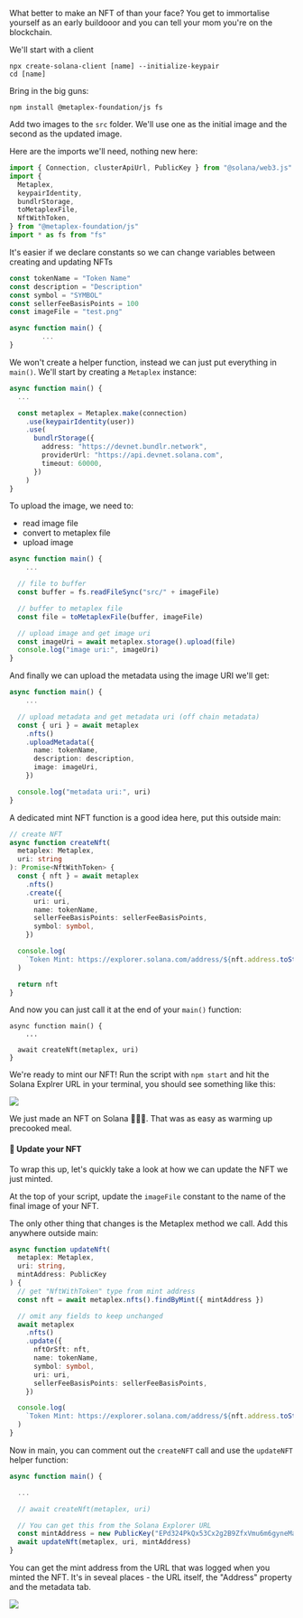 What better to make an NFT of than your face? You get to immortalise yourself as an early buildooor and you can tell your mom you're on the blockchain.

We'll start with a client 
```
npx create-solana-client [name] --initialize-keypair
cd [name]
```

Bring in the big guns:
```
npm install @metaplex-foundation/js fs
```

Add two images to the `src` folder. We'll use one as the initial image and the second as the updated image.

Here are the imports we'll need, nothing new here:
```ts
import { Connection, clusterApiUrl, PublicKey } from "@solana/web3.js"
import {
  Metaplex,
  keypairIdentity,
  bundlrStorage,
  toMetaplexFile,
  NftWithToken,
} from "@metaplex-foundation/js"
import * as fs from "fs"
```

It's easier if we declare constants so we can change variables between creating and updating NFTs
```ts
const tokenName = "Token Name"
const description = "Description"
const symbol = "SYMBOL"
const sellerFeeBasisPoints = 100
const imageFile = "test.png"

async function main() {
		...
}
```

We won't create a helper function, instead we can just put everything in `main()`. We'll start by creating a `Metaplex` instance:
```ts
async function main() {
  ...

  const metaplex = Metaplex.make(connection)
    .use(keypairIdentity(user))
    .use(
      bundlrStorage({
        address: "https://devnet.bundlr.network",
        providerUrl: "https://api.devnet.solana.com",
        timeout: 60000,
      })
    )
}
```
To upload the image, we need to: 
- read image file
- convert to metaplex file
- upload image

```ts
async function main() {
	...

  // file to buffer
  const buffer = fs.readFileSync("src/" + imageFile)

  // buffer to metaplex file
  const file = toMetaplexFile(buffer, imageFile)

  // upload image and get image uri
  const imageUri = await metaplex.storage().upload(file)
  console.log("image uri:", imageUri)
}
```

And finally we can upload the metadata using the image URI we'll get:
```ts
async function main() {
	...

  // upload metadata and get metadata uri (off chain metadata)
  const { uri } = await metaplex
    .nfts()
    .uploadMetadata({
      name: tokenName,
      description: description,
      image: imageUri,
    })

  console.log("metadata uri:", uri)
}
```

A dedicated mint NFT function is a good idea here, put this outside main:
```ts
// create NFT
async function createNft(
  metaplex: Metaplex,
  uri: string
): Promise<NftWithToken> {
  const { nft } = await metaplex
    .nfts()
    .create({
      uri: uri,
      name: tokenName,
      sellerFeeBasisPoints: sellerFeeBasisPoints,
      symbol: symbol,
    })

  console.log(
    `Token Mint: https://explorer.solana.com/address/${nft.address.toString()}?cluster=devnet`
  )

  return nft
}
```

And now you can just call it at the end of your `main()` function:
```
async function main() {
	...
	
  await createNft(metaplex, uri)
}
```

We're ready to mint our NFT! Run the script with `npm start` and hit the Solana Explrer URL in your terminal, you should see something like this:

![](https://hackmd.io/_uploads/B1cb9cqXs.png)

We just made an NFT on Solana 🎉🎉🎉. That was as easy as warming up precooked meal. 

#### 🤯 Update your NFT
To wrap this up, let's quickly take a look at how we can update the NFT we just minted. 

At the top of your script, update the `imageFile` constant to the name of the final image of your NFT.

The only other thing that changes is the Metaplex method we call. Add this anywhere outside main:
```ts
async function updateNft(
  metaplex: Metaplex,
  uri: string,
  mintAddress: PublicKey
) {
  // get "NftWithToken" type from mint address
  const nft = await metaplex.nfts().findByMint({ mintAddress })

  // omit any fields to keep unchanged
  await metaplex
    .nfts()
    .update({
      nftOrSft: nft,
      name: tokenName,
      symbol: symbol,
      uri: uri,
      sellerFeeBasisPoints: sellerFeeBasisPoints,
    })

  console.log(
    `Token Mint: https://explorer.solana.com/address/${nft.address.toString()}?cluster=devnet`
  )
}
```

Now in main, you can comment out the `createNFT` call and use the `updateNFT` helper function:
```ts
async function main() {

  ...

  // await createNft(metaplex, uri)

  // You can get this from the Solana Explorer URL 
  const mintAddress = new PublicKey("EPd324PkQx53Cx2g2B9ZfxVmu6m6gyneMaoWTy2hk2bW")
  await updateNft(metaplex, uri, mintAddress)
}
```

You can get the mint address from the URL that was logged when you minted the NFT. It's in seveal places - the URL itself, the "Address" property and the metadata tab. 

![](https://hackmd.io/_uploads/H17jnFjXo.png)

